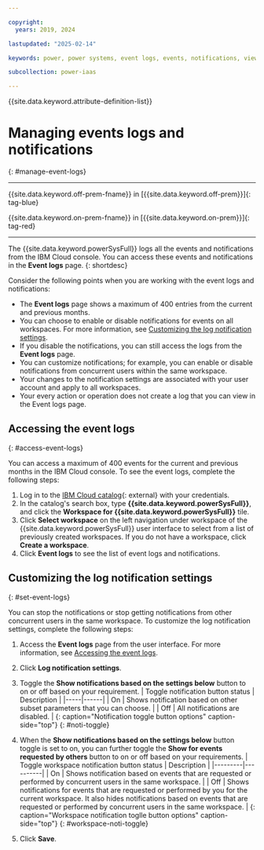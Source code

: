 ```yaml
---

copyright:
  years: 2019, 2024

lastupdated: "2025-02-14"

keywords: power, power systems, event logs, events, notifications, view logs, customize notifications

subcollection: power-iaas

---
```


{{site.data.keyword.attribute-definition-list}}

# Managing events logs and notifications
{: #manage-event-logs}

---



{{site.data.keyword.off-prem-fname}} in [{{site.data.keyword.off-prem}}]{: tag-blue}


{{site.data.keyword.on-prem-fname}} in [{{site.data.keyword.on-prem}}]{: tag-red}


---

The {{site.data.keyword.powerSysFull}} logs all the events and notifications from the IBM Cloud console. You can access these events and notifications in the **Event logs** page.
{: shortdesc}

Consider the following points when you are working with the event logs and notifications:

* The **Event logs** page shows a maximum of 400 entries from the current and previous months.
* You can choose to enable or disable notifications for events on all workspaces. For more information, see [Customizing the log notification settings](/docs/power-iaas?topic=power-iaas-manage-event-logs#set-event-logs).
* If you disable the notifications, you can still access the logs from the **Event logs** page.
* You can customize notifications; for example, you can enable or disable notifications from concurrent users within the same workspace.
* Your changes to the notification settings are associated with your user account and apply to all workspaces.
* Your every action or operation does not create a log that you can view in the Event logs page.

## Accessing the event logs
{: #access-event-logs}

You can access a maximum of 400 events for the current and previous months in the IBM Cloud console. To see the event logs, complete the following steps:

1.	Log in to the [IBM Cloud catalog](https://cloud.ibm.com/catalog){: external} with your credentials.
2.	In the catalog's search box, type **{{site.data.keyword.powerSysFull}}**, and click the **Workspace for {{site.data.keyword.powerSysFull}}** tile.
3.	Click **Select workspace** on the left navigation under workspace of the {{site.data.keyword.powerSysFull}} user interface to select from a list of previously created workspaces.
    If you do not have a workspace, click **Create a workspace**.
4.	Click **Event logs** to see the list of event logs and notifications.

## Customizing the log notification settings
{: #set-event-logs}

You can stop the notifications or stop getting notifications from other concurrent users in the same workspace. To customize the log notification settings, complete the following steps:

1.	Access the **Event logs** page from the user interface. For more information, see [Accessing the event logs](/docs/power-iaas?topic=power-iaas-manage-event-logs#access-event-logs).
2.	Click **Log notification settings**.
3.	Toggle the **Show notifications based on the settings below** button to on or off based on your requirement.
    | Toggle notification button status |	Description |
    |-----|------|
    | On	| Shows notification based on other subset parameters that you can choose. |
    | Off | All notifications are disabled. |
    {: caption="Notification toggle button options" caption-side="top"}
    {: #noti-toggle}

4.	When the **Show notifications based on the settings below** button toggle is set to on, you can further toggle the **Show for events requested by others** button to on or off based on your requirements.
    | Toggle workspace notification button status |	Description |
    |---------|----------|
    | On | Shows notification based on events that are requested or performed by concurrent users in the same workspace. |
    | Off |	Shows notifications for events that are requested or performed by you for the current workspace. It also hides notifications based on events that are requested or performed by concurrent users in the same workspace. |
    {: caption="Workspace notification toglle button options" caption-side="top"}
    {: #workspace-noti-toggle}

5. Click **Save**.

